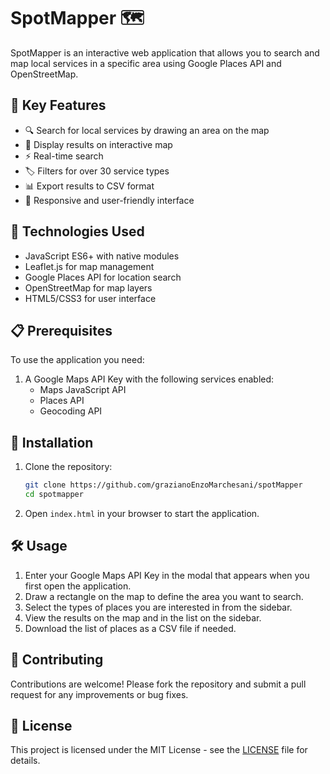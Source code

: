 # SpotMapper 🗺️

SpotMapper is an interactive web application that allows you to search and map local services in a specific area using Google Places API and OpenStreetMap.

## 🌟 Key Features

- 🔍 Search for local services by drawing an area on the map
- 📍 Display results on interactive map
- ⚡ Real-time search
- 🏷️ Filters for over 30 service types
- 📊 Export results to CSV format
- 📱 Responsive and user-friendly interface

## 🔧 Technologies Used

- JavaScript ES6+ with native modules
- Leaflet.js for map management
- Google Places API for location search
- OpenStreetMap for map layers
- HTML5/CSS3 for user interface

## 📋 Prerequisites

To use the application you need:

1. A Google Maps API Key with the following services enabled:
   - Maps JavaScript API
   - Places API
   - Geocoding API

## 🚀 Installation

1. Clone the repository:
   ```bash
   git clone https://github.com/grazianoEnzoMarchesani/spotMapper
   cd spotmapper
   ```

2. Open `index.html` in your browser to start the application.

## 🛠️ Usage

1. Enter your Google Maps API Key in the modal that appears when you first open the application.
2. Draw a rectangle on the map to define the area you want to search.
3. Select the types of places you are interested in from the sidebar.
4. View the results on the map and in the list on the sidebar.
5. Download the list of places as a CSV file if needed.

## 🤝 Contributing

Contributions are welcome! Please fork the repository and submit a pull request for any improvements or bug fixes.

## 📄 License

This project is licensed under the MIT License - see the [LICENSE](LICENSE) file for details.
